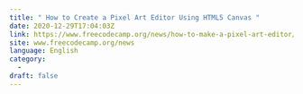 ```yaml
---
title: " How to Create a Pixel Art Editor Using HTML5 Canvas "
date: 2020-12-29T17:04:03Z
link: https://www.freecodecamp.org/news/how-to-make-a-pixel-art-editor/?utm_medium=RSS&utm_source=news.12bit.vn
site: www.freecodecamp.org/news
language: English
category:
  -   
draft: false
---
```

